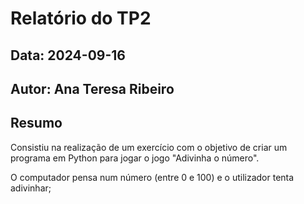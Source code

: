 # Relatório do TP2
## Data: 2024-09-16
## Autor: Ana Teresa Ribeiro

## Resumo
Consistiu na realização de um exercício com o objetivo de criar um programa em Python para jogar o jogo "Adivinha o número".

O computador pensa num número (entre 0 e 100) e o utilizador tenta adivinhar;


